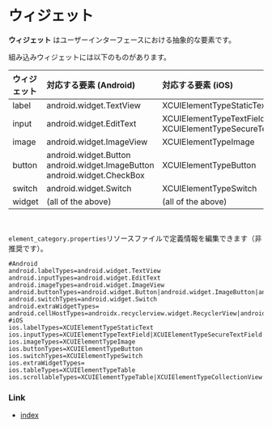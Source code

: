 # ウィジェット

**ウィジェット** はユーザーインターフェースにおける抽象的な要素です。

組み込みウィジェットには以下のものがあります。

| ウィジェット | 対応する要素 (Android)                                                                 | 対応する要素 (iOS)                                                |
|:-------|:---------------------------------------------------------------------------------|:------------------------------------------------------------|
| label  | android.widget.TextView                                                          | XCUIElementTypeStaticText                                   |
| input  | android.widget.EditText                                                          | XCUIElementTypeTextField<br/>XCUIElementTypeSecureTextField |
| image  | android.widget.ImageView                                                         | XCUIElementTypeImage                                        |
| button | android.widget.Button<br/>android.widget.ImageButton<br/>android.widget.CheckBox | XCUIElementTypeButton                                       |
| switch | android.widget.Switch                                                            | XCUIElementTypeSwitch                                       |
| widget | (all of the above)                                                               | (all of the above)                                          |

<br>

`element_category.properties`リソースファイルで定義情報を編集できます（非推奨です）。

```properties
#Android
android.labelTypes=android.widget.TextView
android.inputTypes=android.widget.EditText
android.imageTypes=android.widget.ImageView
android.buttonTypes=android.widget.Button|android.widget.ImageButton|android.widget.CheckBox
android.switchTypes=android.widget.Switch
android.extraWidgetTypes=
android.cellHostTypes=androidx.recyclerview.widget.RecyclerView|android.support.v7.widget.RecyclerView|android.widget.ScrollView|android.widget.HorizontalScrollView|androidx.viewpager.widget.ViewPager
#iOS
ios.labelTypes=XCUIElementTypeStaticText
ios.inputTypes=XCUIElementTypeTextField|XCUIElementTypeSecureTextField
ios.imageTypes=XCUIElementTypeImage
ios.buttonTypes=XCUIElementTypeButton
ios.switchTypes=XCUIElementTypeSwitch
ios.extraWidgetTypes=
ios.tableTypes=XCUIElementTypeTable
ios.scrollableTypes=XCUIElementTypeTable|XCUIElementTypeCollectionView|XCUIElementTypeScrollView|XCUIElementTypeWebView|XCUIElementTypeMap
```

### Link

- [index](../../../index_ja.md)

